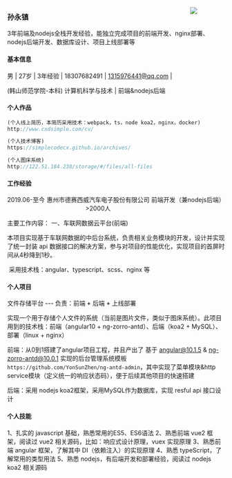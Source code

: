 <div>
    <span><h3>孙永镇</h3></span>
    <div style="float: right; margin-top: -50px; width: 80px;">
        <img src ="http://122.51.184.238/storage/files/1_1_收藏/2_51_avatar.jpeg"/>
    </div>
</div>

3年前端及nodejs全栈开发经验，能独立完成项目的前端开发、nginx部署、nodejs后端开发、数据库设计、项目上线部署等




####  基本信息

男 |    27岁 |    3年经验 |    18307682491 |  1315976441@qq.com |

(韩山师范学院-本科) 计算机科学与技术 |    前端&nodejs后端



#### 个人作品

```js
(个人线上简历，本简历采用技术：webpack，ts，node koa2，nginx，docker)
http://www.cxdsimple.com/cv/
```

```js
(个人技术博客)
https://simplecodecx.github.io/archives/
```

```js
(个人图床系统)
http://122.51.184.238/storage/#/files/all-files
```



#### 工作经验

<div style="display: flex; justify-content: space-between;">
    <div>2019.06-至今</div>
    <div>
        <div>惠州市德赛西威汽车电子股份有限公司</div>
        <div style="text-align: center;">>2000人</div>
    </div>
    <div>前端开发（兼nodejs后端）</div>
</div>

主要工作内容：
一、车联网数据云平台(前端)

​		本项目实现基于车联网数据的中后台系统，负责相关业务模块的开发，设计并实现了统一封装 api 数据接口的解决方案，参与对项目的性能优化，实现项目的首屏时间从4秒降到1秒。

​		采用技术栈：angular、typescript、scss、nginx 等



#### 个人项目

<div style="font-weight: 550;">文件存储平台 --- 负责：前端 + 后端 + 上线部署 </div>

实现一个用于存储个人文件的系统（当前是图片文件，类似于图床系统）。此项目用到的技术栈：前端（angular10 + 
ng-zorro-antd）、后端（koa2 + MySQL）、部署（linux + nginx）

前端：从0到1搭建了angular项目工程，并且产出了
基于 angular@10.1.5 & ng-zorro-antd@10.0.1 实现的后台管理系统模板 ` https://github.com/YonSunZhen/ng-antd-admin`，其中实现了菜单模块&http service模块（定义统一的响应状态码），便于后续其他项目的快速搭建

后端：采用 nodejs koa2框架，采用MySQL作为数据库，实现 resful api 接口设计



#### 个人技能
1、扎实的 javascript 基础，熟悉常用的ES5、ES6语法
2、熟悉前端 vue2 框架，阅读过 vue2 相关源码，比如：响应式设计原理，vuex 实现原理
3、熟悉前端 angular 框架，了解其中 DI（依赖注入）的实现原理
4、熟悉 typeScript，了解常用的类型用法
5、熟悉 nodejs，有后端开发和部署经验，阅读过 nodejs koa2 相关源码